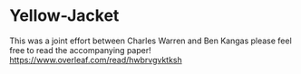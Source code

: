 # Yellow-Jacket

This was a joint effort between Charles Warren and Ben Kangas please feel free to read the accompanying paper!
https://www.overleaf.com/read/hwbrvgvktksh
